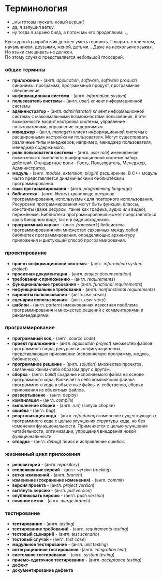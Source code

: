 # Терминология

 - _мы готовы пускать новый вершн?  
 - да, я запушил ветку.  
 - ну тогда я зараню билд, а потом мы его продеплоим..._

Культурный разработчик должен уметь говорить. Говорить с клиентом, начальником, друзьями, женой, детьми... Даже на нескольких языках. Но языки смешивать не должен.  
По этому случаю представляется небольшой глоссарий.

### общие термины

* **приложение** - \(англ. _application_, _software_, _software product_\) синонимы: программа, программный продукт, программное обеспечение
* **информационная система** - \(англ. _information system_\)
* **пользователь системы** - \(англ. _user_\) клиент информационной системы
* **администратор** - \(англ. _administrator_\) клиент информационной системы с максимальными возможностями пользования. В эти возможности входит настройка системы, управление пользователями, управление содержимым.
* **менеджер** - \(англ. _manager_\) клиент информационной системы с расширенными настройками пользователя. Могут существовать различные типы менеджеров, например, менеджер пользователя, менеджер содержимого.
* **роль пользователя системы** - \(англ. _user role_\) именованная возможность выполнять в информационной системе набор действий. Стандартные роли - Гость, Пользователь, Менеджер, Администратор.
* **модуль** - \(англ. _module_, _extension_, _plugin_\) расширение. В С++ модуль часто представляется динамическими библиотеками программирования.
* **язык программирования** - \(англ. _programming language_\)
* **библиотека** - \(англ. _library_\) хранилище ресурсов программирования, используемых для повторного использования. Ресурсами программирования могут быть функции, классы, константы \(даже ресурсы, такие как графика, аудио или видео\), переменные. Библиотека программирования может представляться как в бинарном виде, так и в виде исходников.
* **программный каркас** - \(англ. _framework_\) библиотека программирования или множество связанных между собой библиотек программирования, определяющих архиектуру приложения и диктующий способ программирования.

### проектирование

* **проект информационной системы** - \(англ. _information system project_\)
* **проектная документация** - \(англ. _project documentation_\)
* **требования к приложению** - \(англ. _requirements_\)
* **функциональные требования** - \(англ. _functional requirements_\)
* **нефункциональные требования** - \(англ. _nonfunctional requirements_\)
* **варианты использования** - \(англ. _use cases_\)
* **сценарии использования** - \(англ. _user story_\)
* **шаблон** - \(англ. _pattern_\) именнованная известная проблема программирования и множество решений с комментариями и рекомендациями.

### программирование

* **программный код** - \(англ. _source code_\)
* **проект приложения** - \(англ. _application project_\) множество файлов программного кода, ресурсов и конфигурационных, представляющих приложение \(исполняемую программу, модуль, библиотеку\).
* **программное решение** - \(англ. _solution_\) множество проектов, связанных каким-либо образом друг с другом.
* **сборка** - \(англ. _build_\) создание исполняемого файла на основе программного кода. Включает в себя компиляцию файлов программного кода в объектные файлы и, собственно, сборку приложения из объектных файлов.
* **развертывание** - \(англ. deploy\)
* **компиляция** - \(англ. _compile_\)
* **выполнение сборки** - \(англ. _run_\) \(запуск сборки\)
* **ошибка** - \(англ. _bug_\)
* **реорганизация кода** - \(англ. _refactoring_\) изменение существующего программного кода с целью улучшения структуры кода, но без изменения функциональности. Применяется с целью улучшения читабельности, оптимизации, упрощения внедрения новой функциональности.
* **отладка** - \(англ. _debug_\) поиск и исправление ошибок.

### жизненный цикл приложения

* **репозиторий** - \(англ. _repository_\)
* **отслеживание версий** - \(англ. _version tracking_\)
* **ветка изменений** - \(англ. _branch_\)
* **изменение \(сохранение изменения\)** - \(англ. _commit_\)
* **версия проекта** - \(англ. _project version_\)
* **вытянуть версию** - \(англ. _pull version_\)
* **опубликовать версию** - \(англ. _push version_\)
* **слияние веток** - \(англ. _merge branch_\)

### тестирование

* **тестирование** - \(англ. _testing_\)
* **тестирование требований** - \(англ. _requirements testing_\)
* **тестовый сценарий** - \(англ. _test scenario_\)
* **тестовый случай** - \(англ. _test case_\)
* **модульное тестирование** - \(англ. _unit testing_\)
* **интеграционное тестирование** -\(англ. _integration test_\)
* **системное тестирование** - \(англ. _system testing_\)
* **приемо-сдаточное тестирование** - \(англ. _acceptance testing_\)
* **дефект**
* **документирование дефекта**

